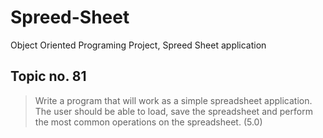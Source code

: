 # Spreed-Sheet
Object Oriented Programing Project, Spreed Sheet application

## Topic no. 81
> Write a program that will work as a simple spreadsheet application. The user should be able to load, save the spreadsheet and perform the most common operations on the spreadsheet. (5.0)
